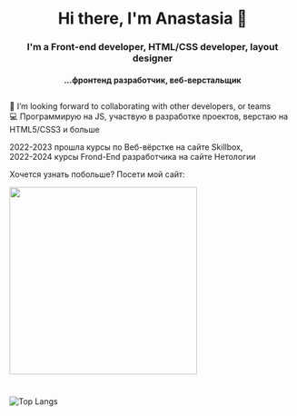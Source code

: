 <h1 align="center">Hi there, I'm Anastasia 👋</h1>

<h3 align="center">I'm a Front-end developer, HTML/CSS developer, layout designer</h3>
<h4 align="center">...фронтенд разработчик, веб-верстальщик</h3>

##
🤝 I’m looking forward to collaborating with other developers, or teams<br/> 
💻 Программирую на JS, участвую в разработке проектов, верстаю на HTML5/CSS3 и больше

2022-2023 прошла курсы по Веб-вёрстке на сайте Skillbox,<br/>
2022-2024 курсы Frond-End разработчика на сайте Нетологии

Хочется узнать побольше? Посети мой сайт:

<a href="https://example.ru"><img width="330px" src="resume.gif"></a>

#
![Top Langs](https://github-readme-stats.vercel.app/api/top-langs/?username=stasyabunina&layout=compact)
